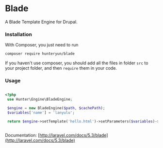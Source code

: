 # Blade
A Blade Template Engine for Drupal.
### Installation

With Composer, you just need to run

``` sh
composer require hunteryun/blade
```

If you haven't use composer, you should add all the files in folder `src` to your project folder,
and then `require` them in your code.


### Usage

```php

<?php
 use Hunter\Engine\BladeEngine;

 $engine = new BladeEngine($path, $cachePath);
 $variables['name'] = 'lanyulu';

 return $engine->setTemplate('hello.html')->setParameters($variables)->render('hello.html', $variables);
 
```

Documentation: [http://laravel.com/docs/5.3/blade](http://laravel.com/docs/5.3/blade)

